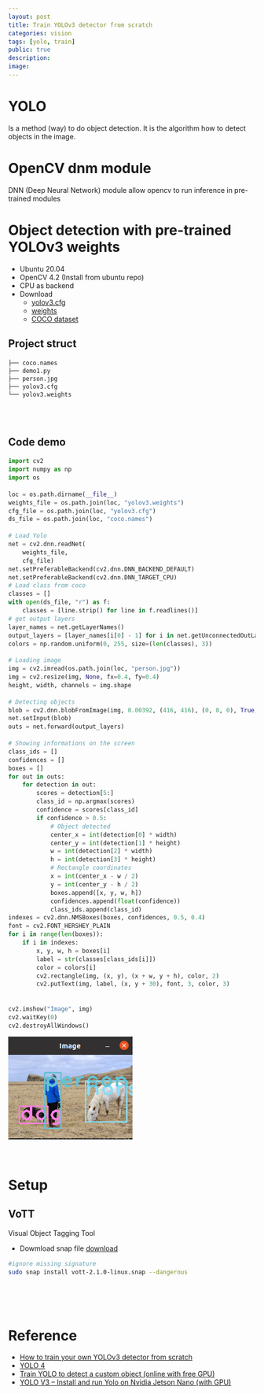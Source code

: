 ```yaml
---
layout: post
title: Train YOLOv3 detector from scratch
categories: vision
tags: [yolo, train]
public: true
description: 
image: 
---
```

# YOLO
Is a method (way) to do object detection. It is the algorithm how to detect objects in the image.

# OpenCV dnm module
DNN (Deep Neural Network) module allow opencv to run inference in pre-trained modules


# Object detection with pre-trained YOLOv3 weights
- Ubuntu 20.04
- OpenCV 4.2 (Install from ubuntu repo)
- CPU as backend
- Download 
  - [yolov3.cfg](https://github.com/pjreddie/darknet/blob/master/cfg/yolov3.cfg)
  - [weights](https://pjreddie.com/darknet/yolo/)
  - [COCO dataset](https://opencv-tutorial.readthedocs.io/en/latest/_downloads/a9fb13cbea0745f3d11da9017d1b8467/coco.names)


## Project struct
```
├── coco.names
├── demo1.py
├── person.jpg
├── yolov3.cfg
└── yolov3.weights
```
&nbsp;  
&nbsp;  
## Code demo
```python
import cv2
import numpy as np
import os

loc = os.path.dirname(__file__)
weights_file = os.path.join(loc, "yolov3.weights")
cfg_file = os.path.join(loc, "yolov3.cfg")
ds_file = os.path.join(loc, "coco.names")

# Load Yolo
net = cv2.dnn.readNet(
    weights_file, 
    cfg_file)
net.setPreferableBackend(cv2.dnn.DNN_BACKEND_DEFAULT)
net.setPreferableBackend(cv2.dnn.DNN_TARGET_CPU)
# Load class from coco
classes = []
with open(ds_file, "r") as f:
    classes = [line.strip() for line in f.readlines()]
# get output layers
layer_names = net.getLayerNames()
output_layers = [layer_names[i[0] - 1] for i in net.getUnconnectedOutLayers()]
colors = np.random.uniform(0, 255, size=(len(classes), 3))

# Loading image
img = cv2.imread(os.path.join(loc, "person.jpg"))
img = cv2.resize(img, None, fx=0.4, fy=0.4)
height, width, channels = img.shape

# Detecting objects
blob = cv2.dnn.blobFromImage(img, 0.00392, (416, 416), (0, 0, 0), True, crop=False)
net.setInput(blob)
outs = net.forward(output_layers)

# Showing informations on the screen
class_ids = []
confidences = []
boxes = []
for out in outs:
    for detection in out:
        scores = detection[5:]
        class_id = np.argmax(scores)
        confidence = scores[class_id]
        if confidence > 0.5:
            # Object detected
            center_x = int(detection[0] * width)
            center_y = int(detection[1] * height)
            w = int(detection[2] * width)
            h = int(detection[3] * height)
            # Rectangle coordinates
            x = int(center_x - w / 2)
            y = int(center_y - h / 2)
            boxes.append([x, y, w, h])
            confidences.append(float(confidence))
            class_ids.append(class_id)
indexes = cv2.dnn.NMSBoxes(boxes, confidences, 0.5, 0.4)
font = cv2.FONT_HERSHEY_PLAIN
for i in range(len(boxes)):
    if i in indexes:
        x, y, w, h = boxes[i]
        label = str(classes[class_ids[i]])
        color = colors[i]
        cv2.rectangle(img, (x, y), (x + w, y + h), color, 2)
        cv2.putText(img, label, (x, y + 30), font, 3, color, 3)


cv2.imshow("Image", img)
cv2.waitKey(0)
cv2.destroyAllWindows()
```

![](/images/2020-05-22-18-47-29.png)
&nbsp;  
&nbsp;  
&nbsp; 

# Setup
## VoTT
Visual Object Tagging Tool  

- Dowmload snap file [download](https://github.com/Microsoft/VoTT/releases)

```bash
#ignore missing signature
sudo snap install vott-2.1.0-linux.snap --dangerous
```

&nbsp;  
&nbsp;  
&nbsp;  
# Reference
- [How to train your own YOLOv3 detector from scratch](https://blog.insightdatascience.com/how-to-train-your-own-yolov3-detector-from-scratch-224d10e55de2)
- [YOLO 4](https://robocademy.com/2020/05/01/a-gentle-introduction-to-yolo-v4-for-object-detection-in-ubuntu-20-04/)
- [Train YOLO to detect a custom object (online with free GPU)](https://pysource.com/2020/04/02/train-yolo-to-detect-a-custom-object-online-with-free-gpu/)
- [YOLO V3 – Install and run Yolo on Nvidia Jetson Nano (with GPU)](https://pysource.com/2019/08/29/yolo-v3-install-and-run-yolo-on-nvidia-jetson-nano-with-gpu/)